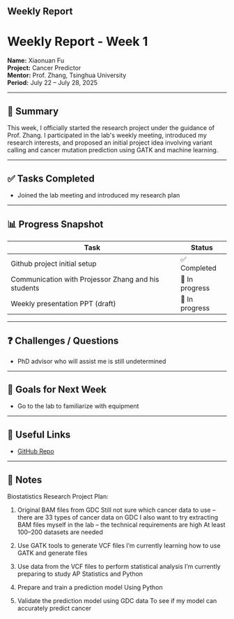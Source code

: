 ##  Weekly Report 

# Weekly Report - Week 1

**Name:** Xiaonuan Fu  
**Project:** Cancer Predictor  
**Mentor:** Prof. Zhang, Tsinghua University  
**Period:** July 22 – July 28, 2025

---

## 🧠 Summary

This week, I officially started the research project under the guidance of Prof. Zhang. I participated in the lab's weekly meeting, introduced my research interests, and proposed an initial project idea involving variant calling and cancer mutation prediction using GATK and machine learning.

---

## ✅ Tasks Completed

- Joined the lab meeting and introduced my research plan

---

## 📊 Progress Snapshot

| Task | Status |
|------|--------|
| Github project initial setup | ✅ Completed |
| Communication with Projessor Zhang and his students | 🔄 In progress |
| Weekly presentation PPT (draft) | 🔄 In progress |

---

## ❓ Challenges / Questions

- PhD advisor who will assist me is still undetermined 

---

## 🎯 Goals for Next Week

- Go to the lab to familiarize with equipment

---

## 🔗 Useful Links

- [GitHub Repo](https://github.com/XiaonuanFu/cancer-predictor)

---

## 📌 Notes

Biostatistics Research Project Plan:

1. Original BAM files from GDC
Still not sure which cancer data to use – there are 33 types of cancer data on GDC
I also want to try extracting BAM files myself in the lab – the technical requirements are high
At least 100–200 datasets are needed

2. Use GATK tools to generate VCF files
I’m currently learning how to use GATK and generate files

3. Use data from the VCF files to perform statistical analysis
I’m currently preparing to study AP Statistics and Python

4. Prepare and train a prediction model
Using Python

5. Validate the prediction model using GDC data
To see if my model can accurately predict cancer
